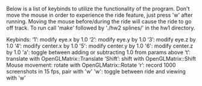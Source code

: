  Below is a list of keybinds to utilize the functionality of the program. Don't move the mouse in order to experience the ride feature, just press 'w' after running. Moving the mouse before/during the ride will cause the ride to go off track. To run call 'make' followed by './hw2 splines/<image of choice>' in the hw1 directory.

Keybinds:
‘1’: modify eye.x by 1.0
‘2’: modify eye.y by 1.0
‘3’: modify eye.z by 1.0
‘4’: modify center.x by 1.0
'5': modify center.y by 1.0
'6': modify center.z by 1.0
'a': toggle between adding or subtracting 1.0 from params above
‘t’: translate with OpenGLMatrix::Translate
‘Shift’: shift with OpenGLMatrix::Shift
Mouse movement: rotate with OpenGLMatrix::Rotate
‘r’: record 1000 screenshots in 15 fps, pair with 'w'
'w': toggle between ride and viewing with 'w'
